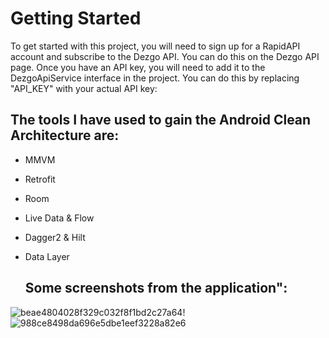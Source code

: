 # Getting Started

To get started with this project, you will need to sign up for a RapidAPI account and subscribe to the Dezgo API. You can do this on the Dezgo API page.
Once you have an API key, you will need to add it to the DezgoApiService interface in the project. You can do this by replacing "API_KEY" with your actual API key:

## The tools I have used to gain the Android Clean Architecture are:

- MMVM
- Retrofit
- Room
- Live Data & Flow
- Dagger2 & Hilt
- Data Layer 

  ## Some screenshots from the application":
  

![beae4804028f329c032f8f1bd2c27a64](https://user-images.githubusercontent.com/85438205/233827176-d563d2f1-7f86-482c-ae05-361371228ba6.jpg)!   ![988ce8498da696e5dbe1eef3228a82e6](https://user-images.githubusercontent.com/85438205/233827423-bdabf80d-d750-4cf3-a36f-6ee2634ce820.jpg)

